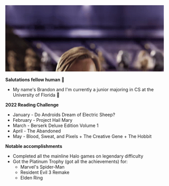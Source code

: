 <img src='https://github.com/pizzamnchr/pizzamnchr/blob/main/helloThere.gif?raw=true' />

**Salutations fellow human** 👋
- My name's Brandon and I'm currently a junior majoring in CS at the University of Florida 🐊

**2022 Reading Challenge**
- January - Do Androids Dream of Electric Sheep?
- February - Project Hail Mary
- March - Berserk Deluxe Edition Volume 1
- April - The Abandoned
- May - Blood, Sweat, and Pixels + The Creative Gene + The Hobbit

**Notable accomplishments**
- Completed all the mainline Halo games on legendary difficulty
- Got the Platinum Trophy (got all the achievements) for:
  - Marvel's Spider-Man
  - Resident Evil 3 Remake
  - Elden Ring
